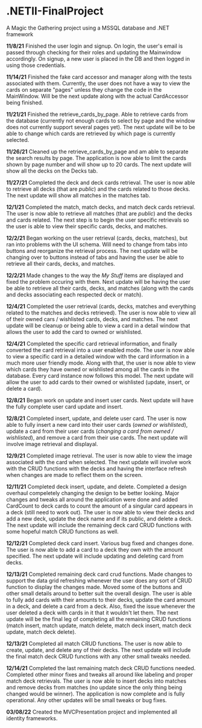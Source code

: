 # .NETII-FinalProject
A Magic the Gathering project using a MSSQL database and .NET framework

**11/8/21**
Finished the user login and signup. On login, the user's email is passed through checking for their roles and updating the Mainwindow accordingly. On signup, a new user
is placed in the DB and then logged in using those credentials. 

**11/14/21**
Finished the fake card accessor and manager along with the tests associated with them. Currently, the user does not have a way to view the cards 
on separate "pages" unless they change the code in the MainWindow. Will be the next update along with the actual CardAccessor being finished.

**11/21/21**
Finished the retrieve_cards_by_page. Able to retrieve cards from the database (currently not enough cards to select by page and the window does not currently support several pages yet). The next update will be to be able to change which cards are retrieved by which page is currently selected.

**11/26/21**
Cleaned up the retrieve_cards_by_page and am able to separate the search results by page. The application is now able to limit the cards shown by page number and will show up to 20 cards. The next update will show all the decks on the Decks tab.

**11/27/21**
Completed the deck and deck cards retrieval. The user is now able to retrieve all decks (that are *public*) and the cards related to those decks. The next update will show all matches in the matches tab.

**12/1/21**
Completed the match, match decks, and match deck cards retrieval. The user is now able to retrieve all matches (that are *public*) and the decks and cards related. The next step is to begin the user specific retrievals so the user is able to view their specific cards, decks, and matches.

**12/2/21**
Began working on the user retrieval (cards, decks, matches), but ran into problems with the UI schema. Will need to change from tabs into buttons and reorganize the retrieval process. The next update will be changing over to buttons instead of tabs and having the user be able to retrieve all their cards, decks, and matches. 

**12/2/21**
Made changes to the way the *My Stuff* items are displayed and fixed the problem occuring with them. Next update will be having the user be able to retrieve all their cards, decks, and matches (along with the cards and decks associating each respected deck or match).

**12/4/21**
Completed the user retrieval (cards, decks, matches and everything related to the matches and decks retrieved). The user is now able to view all of their owned cars / wishlisted cards, decks, and matches. The next update will be cleanup or being able to view a card in a detail window that allows the user to add the card to owned or wishlisted.

**12/4/21**
Completed the specific card retrieval information, and finally converted the card retrieval into a user enabled mode. The user is now able to view a specific card in a detailed window with the card information in a much more user friendly mode. Along with that, the user is now able to view which cards they have owned or wishlisted among all the cards in the database. Every card instance now follows this model. The next update will allow the user to add cards to their owned or wishlisted (update, insert, or delete a card).

**12/8/21**
Began work on update and insert user cards. Next update will have the fully complete user card update and insert.

**12/8/21**
Completed insert, update, and delete user card. The user is now able to fully insert a new card into their user cards (*owned or wishlisted*), update a card from their user cards (*changing a card from owned / wishlisted*), and remove a card from their use cards. The next update will involve image retrieval and displayal.

**12/9/21**
Completed image retrieval. The user is now able to view the image associated with the card when selected. The next update will involve work with the CRUD functions with the decks and having the interface refresh when changes are made to reflect them on the screen. 

**12/11/21**
Completed deck insert, update, and delete. Completed a design overhaul compeletely changing the design to be better looking. Major changes and tweaks all around the application were done and added CardCount to deck cards to count the amount of a singular card appears in a deck (still need to work out). The user is now able to view their decks and add a new deck, update the deck name and if its public, and delete a deck. The next update will include the remaining deck card CRUD functions with some hopeful match CRUD functions as well. 

**12/12/21**
Completed deck card insert. Various bug fixed and changes done. The user is now able to add a card to a deck they own with the amount specified. The next update will include updating and deleting card from decks. 

**12/13/21**
Completed remaining deck card crud functions. Made changes to support the data grid refreshing whenever the user does any sort of CRUD function to display the changes made. Moved some of the buttons and other small details around to better suit the overall design. The user is able to fully add cards with their amounts to their decks, update the card amount in a deck, and delete a card from a deck. Also, fixed the issue whenever the user deleted a deck with cards in it that it wouldn't let them. The next update will be the final leg of completing all the remaining CRUD functions (match insert, match update, match delete, match deck insert, match deck update, match deck delete). 

**12/13/21**
Completed all match CRUD functions. The user is now able to create, update, and delete any of their decks. The next update will include the final match deck CRUD functions with any other small tweaks needed. 

**12/14/21**
Completed the last remaining match deck CRUD functions needed. Completed other minor fixes and tweaks all around like labeling and proper match deck retrievals. The user is now able to insert decks into matches and remove decks from matches (no update since the only thing being changed would be winner). The application is now complete and is fully operational. Any other updates will be small tweaks or bug fixes.

**03/08/22**
Created the MVCPresentation project and implemented all identity frameworks.